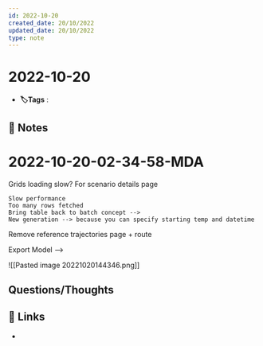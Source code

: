 ```yaml
---
id: 2022-10-20
created_date: 20/10/2022
updated_date: 20/10/2022
type: note
---
```


#  2022-10-20

- **🏷️Tags** :  

[](#anki-card)

## 📝 Notes

# 2022-10-20-02-34-58-MDA

Grids loading slow? For scenario details page

	Slow performance 
	Too many rows fetched
	Bring table back to batch concept --> 
	New generation --> because you can specify starting temp and datetime 

Remove reference trajectories page + route

Export Model -->

![[Pasted image 20221020144346.png]]

## Questions/Thoughts

## 🔗 Links

-
